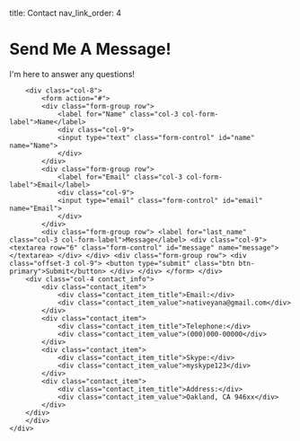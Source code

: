 title: Contact
nav_link_order: 4

<div class="jumbotron">
    <h1>Send Me A Message!</h1>
    <p>I'm here to answer any questions!</p>
    <div class="container">
        <div class="row">

        <div class="col-8">
            <form action="#">
            <div class="form-group row">
                <label for="Name" class="col-3 col-form-label">Name</label>
                <div class="col-9">
                <input type="text" class="form-control" id="name" name="Name">
                </div>
            </div>
            <div class="form-group row">
                <label for="Email" class="col-3 col-form-label">Email</label>
                <div class="col-9">
                <input type="email" class="form-control" id="email" name="Email">
                </div>
            </div>
            <div class="form-group row"> <label for="last_name" class="col-3 col-form-label">Message</label> <div class="col-9"> <textarea row="6" class="form-control" id="message" name="message"> </textarea> </div> </div> <div class="form-group row"> <div class="offset-3 col-9"> <button type="submit" class="btn btn-primary">Submit</button> </div> </div> </form> </div>
        <div class="col-4 contact_info">
            <div class="contact_item">
                <div class="contact_item_title">Email:</div>
                <div class="contact_item_value">nativeyana@gmail.com</div>
            </div>
            <div class="contact_item">
                <div class="contact_item_title">Telephone:</div> 
                <div class="contact_item_value">(000)000-00000</div>
            </div>
            <div class="contact_item">
                <div class="contact_item_title">Skype:</div> 
                <div class="contact_item_value">myskype123</div>
            </div>
            <div class="contact_item">
                <div class="contact_item_title">Address:</div> 
                <div class="contact_item_value">Oakland, CA 946xx</div>
            </div>
        </div>
        </div>
    </div>
</div>
<div class="row main">
</div> 